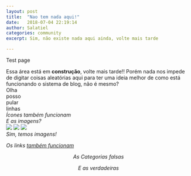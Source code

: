 ```yaml
---
layout: post
title:  "Nao tem nada aqui!"
date:   2018-07-04 22:19:14
author: Salatiel
categories: community
excerpt: Sim, não existe nada aqui ainda, volte mais tarde

---
```

<p>Test page</p>
Essa área está em <strong>construção</strong>, volte mais tarde!!
 Porém nada nos impede de digitar coisas aleatórias aqui para ter uma ideia melhor de como está funcionando o sistema de blog, não é mesmo? <br> Olha <br> posso <br> pular <br> linhas <br> <i class="fas fa-info"/> Ícones também funcionam <br>
E as imagens? 
<br> 
<img src="{{site.url}}/content/mapshots/sauerbraten.jpg"/>
<img src="{{site.url}}/content/mapshots/secondevermap.jpg"/>
<img src="{{site.url}}/content/mapshots/firstevermap.jpg"/>
<br> Sim, temos imagens!

Os links <a href="#">também funcionam</a>

<p style="text-align: center;" class="fakecategorie"><i class="fas fa-question"></i> As Categorias falsas</p>
<p style="text-align: center;" class="staticcategories"><i class="fas fa-book"></i> E as verdadeiras</p>
